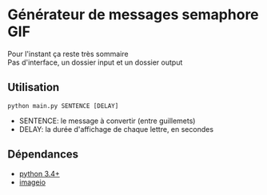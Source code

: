 # Générateur de messages semaphore GIF  

Pour l'instant ça reste très sommaire  
Pas d'interface, un dossier input et un dossier output  

## Utilisation  

`python main.py SENTENCE [DELAY]`
- SENTENCE: le message à convertir (entre guillemets)
- DELAY: la durée d'affichage de chaque lettre, en secondes

## Dépendances
- [python 3.4+](https://www.python.org)
- [imageio](https://pypi.org/project/imageio/)
